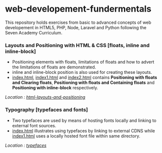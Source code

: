 # web-developement-fundermentals
This repository holds exercises from basic to advanced concepts of web developement in HTML5, PHP, Node, Laravel and Python following the Seven Academy Curriculum.


### Layouts and Positioning with HTML & CSS [floats, inline and inline-block]

* Positioning elements with floats, limitations of floats and how to advert the limitations of floats are demonstrated.
* inline and inline-block position is also used for creating these layouts.
* [index.html](html-layouts-and-positioning/index.html), [index1.html](html-layouts-and-positioning/index1.html) and [index2.html](html-layouts-and-positioning/index2.html) contains **Positioning with floats and Clearing floats**, **Positioning with floats and Containing floats** and **Positioning with inline-block** respectively.

*Location : [html-layouts-and-positioning](html-layouts-and-positioning/)*

### Typography [typefaces and fonts]

* Two typefaces are used by means of hosting fonts locally and linking to external font sources.
* [index.html](typefaces/index.html) illustrates using typefaces by linking to external CDNS while [index1.html](typefaces/index1.html) uses a locally hosted font file within same directory. 
  
*Location : [typefaces](typeface/)*
